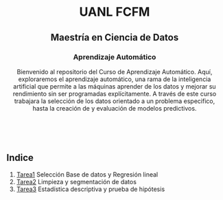 <div align="center">

# UANL FCFM

## Maestría en Ciencia de Datos

### Aprendizaje Automático

Bienvenido al repositorio del Curso de Aprendizaje Automático. Aquí, exploraremos el aprendizaje automático, una rama de la inteligencia artificial que permite a las máquinas aprender de los datos y mejorar su rendimiento sin ser programadas explícitamente. A través de este curso trabajara la selección de los datos orientado a un problema especifico, hasta la creación de y evaluación de modelos predictivos.

</div>

<br>
<br>
<br>   

## Indice

1. [Tarea1](https://github.com/xDiegoCruz15/AprendizajeAutom/blob/master/Tarea1.ipynb) Selección Base de datos y Regresión lineal
2. [Tarea2](https://github.com/xDiegoCruz15/AprendizajeAutom/blob/master/Tarea2.ipynb) Limpieza y segmentación de datos
3. [Tarea3](https://github.com/xDiegoCruz15/AprendizajeAutom/blob/0ceda3bbe87b471781c2c2830908a13bf0fb2aeb/Tarea3.ipynb) Estadística descriptiva y prueba de hipótesis
   
   